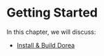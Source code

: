 # Getting Started

In this chapter, we will discuss:

- [Install & Build Dorea](/getting_started/installation.md)